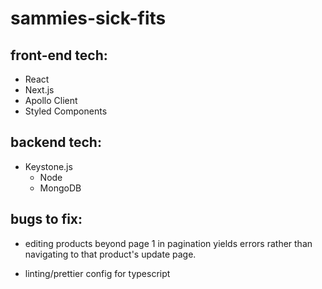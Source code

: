 # sammies-sick-fits

## front-end tech:

- React
- Next.js
- Apollo Client
- Styled Components

## backend tech:

- Keystone.js
  - Node
  - MongoDB

## bugs to fix:

- editing products beyond page 1 in pagination yields errors rather than navigating to that product's update page.

- linting/prettier config for typescript

